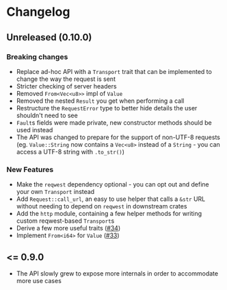 # Changelog

## Unreleased (0.10.0)

### Breaking changes

* Replace ad-hoc API with a `Transport` trait that can be implemented to change the way the request is sent
* Stricter checking of server headers
* Removed `From<Vec<u8>>` impl of `Value`
* Removed the nested `Result` you get when performing a call
* Restructure the `RequestError` type to better hide details the user shouldn't need to see
* `Fault`s fields were made private, new constructor methods should be used instead
* The API was changed to prepare for the support of non-UTF-8 requests (eg. `Value::String` now contains a `Vec<u8>` instead of a `String` - you can access a UTF-8 string with `.to_str()`)

### New Features

* Make the `reqwest` dependency optional - you can opt out and define your own `Transport` instead
* Add `Request::call_url`, an easy to use helper that calls a `&str` URL without needing to depend on `reqwest` in downstream crates
* Add the `http` module, containing a few helper methods for writing custom reqwest-based `Transport`s
* Derive a few more useful traits ([#34](https://github.com/jonas-schievink/xml-rpc-rs/pull/34))
* Implement `From<i64>` for `Value` ([#33](https://github.com/jonas-schievink/xml-rpc-rs/pull/33))

## <= 0.9.0

* The API slowly grew to expose more internals in order to accommodate more use cases
